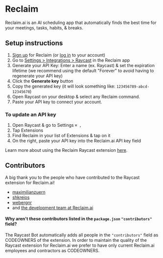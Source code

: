 # Reclaim

Reclaim.ai is an AI scheduling app that automatically finds the best time for your meetings, tasks, habits, & breaks.

## Setup instructions

1. [Sign up](https://app.reclaim.ai/signup) for Reclaim (or [log in](https://app.reclaim.ai/login) to your account)
1. Go to [Settings > Integrations > Raycast](https://app.reclaim.ai/settings/integrations/raycast) in the Reclaim app
1. Generate your API Key: Enter a name (ex. Raycast) & set the expiration lifetime (we recommend using the default "Forever" to avoid having to regenerate your API key)
1. Click the **Generate key** button
1. Copy the generated key (it will look something like: `123456789-abcd-12345678`)
1. Open Raycast on your desktop & select any Reclaim command.
1. Paste your API key to connect your account.

### To update an API key

1. Open Raycast & go to Settings `⌘ ,`
1. Tap Extensions
1. Find Reclaim in your list of Extensions & tap on it
1. On the right, paste your API key into the Reclaim.ai API key field

Learn more about using the Reclaim Raycast extension [here](https://help.reclaim.ai/en/articles/8136585-raycast-extension-overview).

## Contributors

A big thank you to the people who have contributed to the Raycast extension for Reclaim.ai!

- [maximilianzuern](https://github.com/maximilianzuern)
- [shkreios](https://github.com/shkreios)
- [webergnr](https://github.com/webergnr)
- and [the development team at Reclaim.ai](https://github.com/orgs/reclaim-ai/people)

#### Why aren't these contributors listed in the `package.json` `"contributors"` field?

The Raycast Bot automatically adds all people in the `"contributors"` field as CODEOWNERS of the extension.
In order to maintain the quality of the Raycast extension for Reclaim.ai we prefer to have only current Reclaim.ai
employees and contractors as CODEOWNERS.
